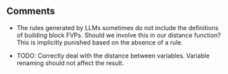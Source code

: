 ## Comments

- The rules generated by LLMs sometimes do not include the definitions of building block FVPs. Should we involve this in our distance function? This is implicitly punished based on the absence of a rule. 

- TODO: Correctly deal with the distance between variables. Variable renaming should not affect the result.
